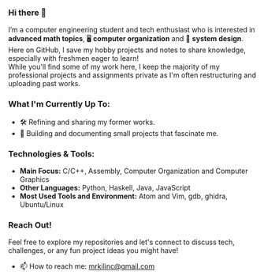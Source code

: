 ### Hi there 👋  
  
I’m a computer engineering student and tech enthusiast who is interested in **advanced math topics**, 🖥️ **computer organization** and 🤖 **system design**.   
Here on GitHub, I save my hobby projects and notes to share knowledge, especially with freshmen eager to learn!  
While you'll find some of my work here, I keep the majority of my professional projects and assignments private as I'm often restructuring and uploading past works.  

### What I'm Currently Up To:  
  
- 🛠️ Refining and sharing my former works.
- 📘 Building and documenting small projects that fascinate me.

### Technologies & Tools:
  
- **Main Focus:** C/C++, Assembly, Computer Organization and Computer Graphics 
- **Other Languages:** Python, Haskell, Java, JavaScript
- **Most Used Tools and Environment:** Atom and Vim, gdb, ghidra, Ubuntu/Linux

### Reach Out!
  
Feel free to explore my repositories and let's connect to discuss tech, challenges, or any fun project ideas you might have!

- 📫 How to reach me: mrkilinc@gmail.com

 

